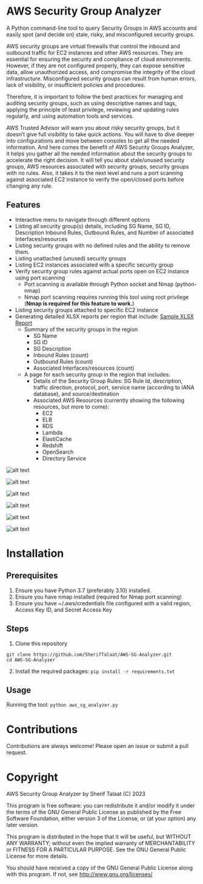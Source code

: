 # AWS Security Group Analyzer
A Python command-line tool to query Security Groups in AWS accounts and easily spot (and decide on) stale, risky, and misconfigured security groups.

AWS security groups are virtual firewalls that control the inbound and outbound traffic for EC2 instances and other AWS resources. They are essential for ensuring the security and compliance of cloud environments. However, if they are not configured properly, they can expose sensitive data, allow unauthorized access, and compromise the integrity of the cloud infrastructure. Misconfigured security groups can result from human errors, lack of visibility, or insufficient policies and procedures. 

Therefore, it is important to follow the best practices for managing and auditing security groups, such as using descriptive names and tags, applying the principle of least privilege, reviewing and updating rules regularly, and using automation tools and services.

AWS Trusted Advisor will warn you about risky security groups, but it doesn’t give full visibility to take quick actions. You will have to dive deeper into configurations and move between consoles to get all the needed information. And here comes the benefit of AWS Security Groups Analyzer, it helps you gather all the needed information about the security groups to accelerate the right decision. It will tell you about stale/unused security groups, AWS resources associated with security groups, security groups with no rules. Also, it takes it to the next level and runs a port scanning against associated EC2 instance to verify the open/closed ports before changing any rule.

## Features
+ Interactive menu to navigate through different options
+ Listing all security group(s) details, including SG Name, SG ID, Description Inbound Rules, Outbound Rules, and Number of associated Interfaces/resources
+ Listing security groups with no defined rules and the ability to remove them.
+ Listing unattached (unused) security groups
+ Listing EC2 instances associated with a specific security group
+ Verify security group rules against actual ports open on EC2 instance using port scanning
  + Port scanning is available through Python socket and Nmap (python-nmap)
  + Nmap port scanning requires running this tool using root privilege (**Nmap is required for this feature to work.**)
+ Listing security groups attached to specific EC2 instance
+ Generating detailed XLSX reports per region that include: [Sample XLSX Report](https://github.com/SherifTalaat/AWS-SG-Analyzer/blob/b35ce776d57ac3284167c4081ae88cbf452fedb9/Sample%20Report.xlsx)
  + Summary of the security groups in the region
    + SG Name
    + SG ID
    + SG Description
    + Inbound Rules (count)
    + Outbound Rules (count)
    + Associated Interfaces/resources (count)
  + A page for each security group in the region that includes:
    + Details of the Security Group Rules: SG Rule Id, description, traffic direction, protocol, port, service name (according to IANA database), and source/destination
    + Associated AWS Resources (currently showing the following resources, but more to come):
      + EC2
      + ELB
      + RDS
      + Lambda
      + ElastiCache
      + Redshift
      + OpenSearch
      + Directory Service

![alt text](https://github.com/SherifTalaat/AWS-SG-Analyzer/blob/f72414ceaaf1c8dd9d5682204b99e49912cad488/Images/main%20menu.png "Main Actions Menu")

![alt text](https://github.com/SherifTalaat/AWS-SG-Analyzer/blob/f72414ceaaf1c8dd9d5682204b99e49912cad488/Images/unattached%20security%20groups.png "List Unattaced Security Groups option")

![alt text](https://github.com/SherifTalaat/AWS-SG-Analyzer/blob/f72414ceaaf1c8dd9d5682204b99e49912cad488/Images/EC2%20port%20scanning.png "Attached EC2 instances with port scanning")

![alt text](https://github.com/SherifTalaat/AWS-SG-Analyzer/blob/f72414ceaaf1c8dd9d5682204b99e49912cad488/Images/Report%20Summary.png "Report Summary Page")

![alt text](https://github.com/SherifTalaat/AWS-SG-Analyzer/blob/f72414ceaaf1c8dd9d5682204b99e49912cad488/Images/Report%20-%20SG%20details.png "Report - Security Group Details")

![alt text](https://github.com/SherifTalaat/AWS-SG-Analyzer/blob/e012ad3e91e0f3ea4b89a6a4a2c2c85a1b68b90e/Images/Report%20Port%20Scan.png "Report - EC2 Port Scan Results")


     
# Installation

## Prerequisites
1. Ensure you have Python 3.7 (preferably 3.10) installed.
2. Ensure you have nmap installed (required for Nmap port scanning)
3. Ensure you have ~/.aws/credentials file configured with a valid region, Access Key ID, and Secret Access Key

## Steps
1. Clone this repository

```
git clone https://github.com/SherifTalaat/AWS-SG-Analyzer.git
cd AWS-SG-Analyzer
```

2. Install the required packages: ```pip install -r requirements.txt```

## Usage
Running the tool:
```python aws_sg_analyzer.py```



# Contributions
Contributions are always welcome! Please open an issue or submit a pull request.

# Copyright
AWS Security Group Analyzer by Sherif Talaat (C) 2023

This program is free software: you can redistribute it and/or modify it under the terms of the GNU General Public License as published by the Free Software Foundation, either version 3 of the License, or (at your option) any later version.

This program is distributed in the hope that it will be useful, but WITHOUT ANY WARRANTY; without even the implied warranty of MERCHANTABILITY or FITNESS FOR A PARTICULAR PURPOSE. See the GNU General Public License for more details.

You should have received a copy of the GNU General Public License along with this program. If not, see http://www.gnu.org/licenses/

